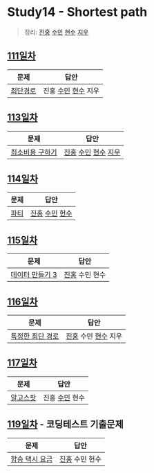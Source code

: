 # Study14 - Shortest path

> 정리: [진홍](self_study/kjh.md) [수민](self_study/ysm.md) [현수](self_study/hhs.md) [지우](self_study/sjw.md)

## [111일차](Day111)

| 문제                                             | 답안                                                      |
| ------------------------------------------------ | --------------------------------------------------------- |
| [최단경로](https://www.acmicpc.net/problem/1753) | 진홍 [수민](Day111/ysmC.cpp) [현수](Day111/hhs.java) 지우 |

## [113일차](Day113)

| 문제                                                    | 답안                                                                                          |
| ------------------------------------------------------- | --------------------------------------------------------------------------------------------- |
| [최소비용 구하기](https://www.acmicpc.net/problem/1916) | [진홍](Day113/kjh.kt) [수민](Day113/ysmC.cpp) [현수](Day113/hhs.java) [지우](Day113/sjw.java) |

## [114일차](Day114)

| 문제                                         | 답안                                 |
| -------------------------------------------- | ------------------------------------ |
| [파티](https://www.acmicpc.net/problem/1238) | [진홍](Day114/kjh.kt) [수민](Day114/ysmC.cpp) [현수](Day114/hhs.java) |

## [115일차](Day115)

| 문제                                                    | 답안                                 |
| ------------------------------------------------------- | ------------------------------------ |
| [데이터 만들기 3](https://www.acmicpc.net/problem/7142) | [진홍](Day115/kjh.kt) 수민 현수 |

## [116일차](Day116)

| 문제                 | 답안                |
| -------------------- | ------------------- |
| [특정한 최단 경로](https://www.acmicpc.net/problem/1504) | [진홍](Day116/kjh.kt) 수민 [현수](Day116/hhs.java) 지우 |

## [117일차](Day117)

| 문제                 | 답안                |
| -------------------- | ------------------- |
| [알고스팟](https://www.acmicpc.net/problem/1261) | 진홍 [수민](Day117/ysmC.cpp) 현수 |

## [119일차](Day119) - 코딩테스트 기출문제

| 문제                 | 답안                |
| -------------------- | ------------------- |
| [합승 택시 요금](https://school.programmers.co.kr/learn/courses/30/lessons/72413) | [진홍](Day119/kjh.kt) 수민 현수 |
